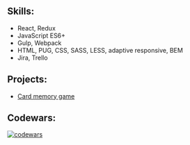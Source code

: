<!--
**stnnickk/stnnickk** is a ✨ _special_ ✨ repository because its `README.md` (this file) appears on your GitHub profile.

Here are some ideas to get you started:

- 🔭 I’m currently working on ...
- 🌱 I’m currently learning ...
- 👯 I’m looking to collaborate on ...
- 🤔 I’m looking for help with ...
- 💬 Ask me about ...
- 📫 How to reach me: ...
- 😄 Pronouns: ...
- ⚡ Fun fact: ...
-->
<h2>Skills:</h2>
<ul>
  <li>React, Redux</li>
  <li>JavaScript ES6+</li>
  <li>Gulp, Webpack</li>
  <li>HTML, PUG, CSS, SASS, LESS, adaptive responsive, BEM</li>
  <li>Jira, Trello</li>
</ul>
<h2>Projects:</h2>
<ul>
  <li><a href="https://github.com/stnnickk/memo-game">Card memory game</a></li>
</ul>
<h2>Codewars:</h2>

[![codewars](https://www.codewars.com/users/stnnickk/badges/large)](https://www.codewars.com/users/stnnickk)   
